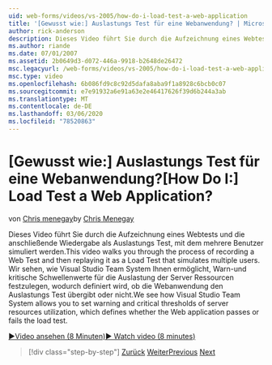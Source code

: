 ```yaml
---
uid: web-forms/videos/vs-2005/how-do-i-load-test-a-web-application
title: '[Gewusst wie:] Auslastungs Test für eine Webanwendung? | Microsoft-Dokumentation'
author: rick-anderson
description: Dieses Video führt Sie durch die Aufzeichnung eines Webtests und die anschließende Wiedergabe als Auslastungs Test, mit dem mehrere Benutzer simuliert werden. Wir sehen, wie Visual Studio...
ms.author: riande
ms.date: 07/01/2007
ms.assetid: 2b0649d3-d072-446a-9918-b2648de26472
msc.legacyurl: /web-forms/videos/vs-2005/how-do-i-load-test-a-web-application
msc.type: video
ms.openlocfilehash: 6b086fd9c8c92d5dafa8aba9f1a8928c6bcb0c07
ms.sourcegitcommit: e7e91932a6e91a63e2e46417626f39d6b244a3ab
ms.translationtype: MT
ms.contentlocale: de-DE
ms.lasthandoff: 03/06/2020
ms.locfileid: "78520863"
---
```

# <a name="how-do-i-load-test-a-web-application"></a><span data-ttu-id="8bcce-105">[Gewusst wie:] Auslastungs Test für eine Webanwendung?</span><span class="sxs-lookup"><span data-stu-id="8bcce-105">[How Do I:] Load Test a Web Application?</span></span>

<span data-ttu-id="8bcce-106">von [Chris menegay](https://twitter.com/CMenegay)</span><span class="sxs-lookup"><span data-stu-id="8bcce-106">by [Chris Menegay](https://twitter.com/CMenegay)</span></span>

<span data-ttu-id="8bcce-107">Dieses Video führt Sie durch die Aufzeichnung eines Webtests und die anschließende Wiedergabe als Auslastungs Test, mit dem mehrere Benutzer simuliert werden.</span><span class="sxs-lookup"><span data-stu-id="8bcce-107">This video walks you through the process of recording a Web Test and then replaying it as a Load Test that simulates multiple users.</span></span> <span data-ttu-id="8bcce-108">Wir sehen, wie Visual Studio Team System Ihnen ermöglicht, Warn-und kritische Schwellenwerte für die Auslastung der Server Ressourcen festzulegen, wodurch definiert wird, ob die Webanwendung den Auslastungs Test übergibt oder nicht.</span><span class="sxs-lookup"><span data-stu-id="8bcce-108">We see how Visual Studio Team System allows you to set warning and critical thresholds of server resources utilization, which defines whether the Web application passes or fails the load test.</span></span>

[<span data-ttu-id="8bcce-109">&#9654;Video ansehen (8 Minuten)</span><span class="sxs-lookup"><span data-stu-id="8bcce-109">&#9654; Watch video (8 minutes)</span></span>](https://channel9.msdn.com/Blogs/ASP-NET-Site-Videos/how-do-i-load-test-a-web-application)

> [!div class="step-by-step"]
> <span data-ttu-id="8bcce-110">[Zurück](how-do-i-practice-test-driven-development.md)
> [Weiter](how-do-i-tune-web-application-performance-with-profiling.md)</span><span class="sxs-lookup"><span data-stu-id="8bcce-110">[Previous](how-do-i-practice-test-driven-development.md)
[Next](how-do-i-tune-web-application-performance-with-profiling.md)</span></span>
